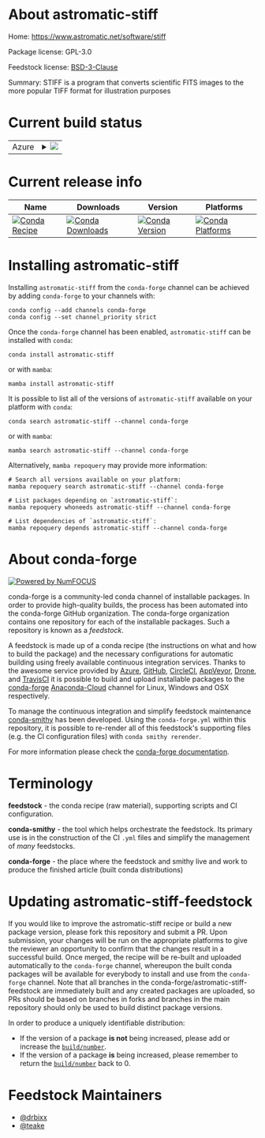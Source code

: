 About astromatic-stiff
======================

Home: https://www.astromatic.net/software/stiff

Package license: GPL-3.0

Feedstock license: [BSD-3-Clause](https://github.com/conda-forge/astromatic-stiff-feedstock/blob/main/LICENSE.txt)

Summary: STIFF is a program that converts scientific FITS images to
the more popular TIFF format for illustration purposes


Current build status
====================


<table>
    
  <tr>
    <td>Azure</td>
    <td>
      <details>
        <summary>
          <a href="https://dev.azure.com/conda-forge/feedstock-builds/_build/latest?definitionId=7087&branchName=main">
            <img src="https://dev.azure.com/conda-forge/feedstock-builds/_apis/build/status/astromatic-stiff-feedstock?branchName=main">
          </a>
        </summary>
        <table>
          <thead><tr><th>Variant</th><th>Status</th></tr></thead>
          <tbody><tr>
              <td>linux_64</td>
              <td>
                <a href="https://dev.azure.com/conda-forge/feedstock-builds/_build/latest?definitionId=7087&branchName=main">
                  <img src="https://dev.azure.com/conda-forge/feedstock-builds/_apis/build/status/astromatic-stiff-feedstock?branchName=main&jobName=linux&configuration=linux%20linux_64_" alt="variant">
                </a>
              </td>
            </tr><tr>
              <td>osx_64</td>
              <td>
                <a href="https://dev.azure.com/conda-forge/feedstock-builds/_build/latest?definitionId=7087&branchName=main">
                  <img src="https://dev.azure.com/conda-forge/feedstock-builds/_apis/build/status/astromatic-stiff-feedstock?branchName=main&jobName=osx&configuration=osx%20osx_64_" alt="variant">
                </a>
              </td>
            </tr>
          </tbody>
        </table>
      </details>
    </td>
  </tr>
</table>

Current release info
====================

| Name | Downloads | Version | Platforms |
| --- | --- | --- | --- |
| [![Conda Recipe](https://img.shields.io/badge/recipe-astromatic--stiff-green.svg)](https://anaconda.org/conda-forge/astromatic-stiff) | [![Conda Downloads](https://img.shields.io/conda/dn/conda-forge/astromatic-stiff.svg)](https://anaconda.org/conda-forge/astromatic-stiff) | [![Conda Version](https://img.shields.io/conda/vn/conda-forge/astromatic-stiff.svg)](https://anaconda.org/conda-forge/astromatic-stiff) | [![Conda Platforms](https://img.shields.io/conda/pn/conda-forge/astromatic-stiff.svg)](https://anaconda.org/conda-forge/astromatic-stiff) |

Installing astromatic-stiff
===========================

Installing `astromatic-stiff` from the `conda-forge` channel can be achieved by adding `conda-forge` to your channels with:

```
conda config --add channels conda-forge
conda config --set channel_priority strict
```

Once the `conda-forge` channel has been enabled, `astromatic-stiff` can be installed with `conda`:

```
conda install astromatic-stiff
```

or with `mamba`:

```
mamba install astromatic-stiff
```

It is possible to list all of the versions of `astromatic-stiff` available on your platform with `conda`:

```
conda search astromatic-stiff --channel conda-forge
```

or with `mamba`:

```
mamba search astromatic-stiff --channel conda-forge
```

Alternatively, `mamba repoquery` may provide more information:

```
# Search all versions available on your platform:
mamba repoquery search astromatic-stiff --channel conda-forge

# List packages depending on `astromatic-stiff`:
mamba repoquery whoneeds astromatic-stiff --channel conda-forge

# List dependencies of `astromatic-stiff`:
mamba repoquery depends astromatic-stiff --channel conda-forge
```


About conda-forge
=================

[![Powered by
NumFOCUS](https://img.shields.io/badge/powered%20by-NumFOCUS-orange.svg?style=flat&colorA=E1523D&colorB=007D8A)](https://numfocus.org)

conda-forge is a community-led conda channel of installable packages.
In order to provide high-quality builds, the process has been automated into the
conda-forge GitHub organization. The conda-forge organization contains one repository
for each of the installable packages. Such a repository is known as a *feedstock*.

A feedstock is made up of a conda recipe (the instructions on what and how to build
the package) and the necessary configurations for automatic building using freely
available continuous integration services. Thanks to the awesome service provided by
[Azure](https://azure.microsoft.com/en-us/services/devops/), [GitHub](https://github.com/),
[CircleCI](https://circleci.com/), [AppVeyor](https://www.appveyor.com/),
[Drone](https://cloud.drone.io/welcome), and [TravisCI](https://travis-ci.com/)
it is possible to build and upload installable packages to the
[conda-forge](https://anaconda.org/conda-forge) [Anaconda-Cloud](https://anaconda.org/)
channel for Linux, Windows and OSX respectively.

To manage the continuous integration and simplify feedstock maintenance
[conda-smithy](https://github.com/conda-forge/conda-smithy) has been developed.
Using the ``conda-forge.yml`` within this repository, it is possible to re-render all of
this feedstock's supporting files (e.g. the CI configuration files) with ``conda smithy rerender``.

For more information please check the [conda-forge documentation](https://conda-forge.org/docs/).

Terminology
===========

**feedstock** - the conda recipe (raw material), supporting scripts and CI configuration.

**conda-smithy** - the tool which helps orchestrate the feedstock.
                   Its primary use is in the construction of the CI ``.yml`` files
                   and simplify the management of *many* feedstocks.

**conda-forge** - the place where the feedstock and smithy live and work to
                  produce the finished article (built conda distributions)


Updating astromatic-stiff-feedstock
===================================

If you would like to improve the astromatic-stiff recipe or build a new
package version, please fork this repository and submit a PR. Upon submission,
your changes will be run on the appropriate platforms to give the reviewer an
opportunity to confirm that the changes result in a successful build. Once
merged, the recipe will be re-built and uploaded automatically to the
`conda-forge` channel, whereupon the built conda packages will be available for
everybody to install and use from the `conda-forge` channel.
Note that all branches in the conda-forge/astromatic-stiff-feedstock are
immediately built and any created packages are uploaded, so PRs should be based
on branches in forks and branches in the main repository should only be used to
build distinct package versions.

In order to produce a uniquely identifiable distribution:
 * If the version of a package **is not** being increased, please add or increase
   the [``build/number``](https://docs.conda.io/projects/conda-build/en/latest/resources/define-metadata.html#build-number-and-string).
 * If the version of a package **is** being increased, please remember to return
   the [``build/number``](https://docs.conda.io/projects/conda-build/en/latest/resources/define-metadata.html#build-number-and-string)
   back to 0.

Feedstock Maintainers
=====================

* [@drbixx](https://github.com/drbixx/)
* [@teake](https://github.com/teake/)

